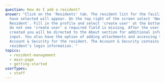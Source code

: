 ```yaml
---
question: How do I add a resident?
answer: "Click on the 'Residents' tab. The resident list for the facility you
  have selected will appear. On the top right of the screen select 'New
  Resident'. Fill in the profile and select 'create user' at the bottom. If you
  do not see 'create user' a required field is missing. After the user is
  created you will be directed to the About section for additional information
  input. You also have the option of adding attachments and accessing the
  Account & Security for the resident. The Account & Security contains the
  resident’s login information. "
topics:
  - resident-management
  - main-page
  - getting-started
userTypes:
  - staff
---
```


